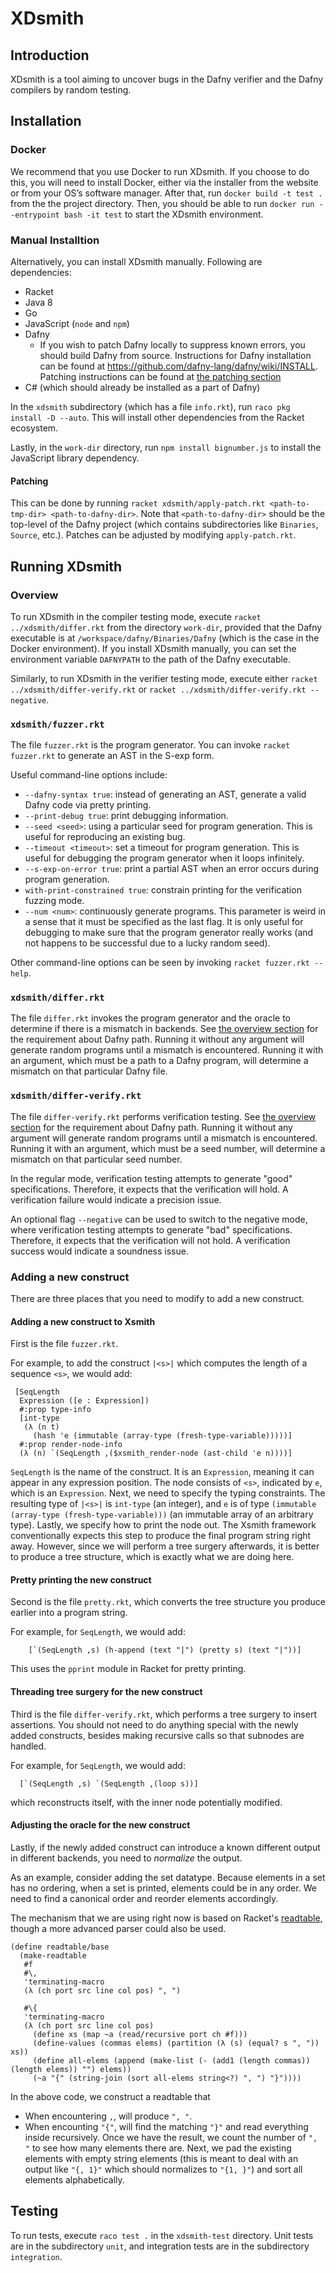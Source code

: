 # XDsmith

## Introduction 

XDsmith is a tool aiming to uncover bugs in the Dafny verifier and the Dafny compilers by random testing.

## Installation

### Docker

We recommend that you use Docker to run XDsmith. If you choose to do this, you will need to install Docker, either via the installer from the website or from your OS’s software manager. After that, run `docker build -t test .` from the the project directory. Then, you should be able to run `docker run --entrypoint bash -it test` to start the XDsmith environment.

### Manual Installtion

Alternatively, you can install XDsmith manually. Following are dependencies:

- Racket
- Java 8 
- Go 
- JavaScript (`node` and `npm`)
- Dafny
  - If you wish to patch Dafny locally to suppress known errors, you should build Dafny from source. Instructions for Dafny installation can be found at https://github.com/dafny-lang/dafny/wiki/INSTALL. Patching instructions can be found at [the patching section](#patching)
- C# (which should already be installed as a part of Dafny)

In the `xdsmith` subdirectory (which has a file `info.rkt`), run `raco pkg install -D --auto`. This will install other dependencies from the Racket ecosystem.

Lastly, in the `work-dir` directory, run `npm install bignumber.js` to install the JavaScript library dependency.

#### Patching

This can be done by running `racket xdsmith/apply-patch.rkt <path-to-tmp-dir> <path-to-dafny-dir>`. Note that `<path-to-dafny-dir>` should be the top-level of the Dafny project (which contains subdirectories like `Binaries`, `Source`, etc.). Patches can be adjusted by modifying `apply-patch.rkt`.

## Running XDsmith 

### Overview 

To run XDsmith in the compiler testing mode, execute `racket ../xdsmith/differ.rkt` from the directory `work-dir`,
provided that the Dafny executable is at `/workspace/dafny/Binaries/Dafny` (which is the case in the Docker environment).
If you install XDsmith manually, you can set the environment variable `DAFNYPATH` to the path of the Dafny executable.

Similarly, to run XDsmith in the verifier testing mode, execute either `racket ../xdsmith/differ-verify.rkt` or `racket ../xdsmith/differ-verify.rkt --negative`.

### `xdsmith/fuzzer.rkt`

The file `fuzzer.rkt` is the program generator. You can invoke `racket fuzzer.rkt` to generate an AST in the S-exp form.

Useful command-line options include:

- `--dafny-syntax true`: instead of generating an AST, generate a valid Dafny code via pretty printing.
- `--print-debug true`: print debugging information.
- `--seed <seed>`: using a particular seed for program generation. This is useful for reproducing an existing bug.
- `--timeout <timeout>`: set a timeout for program generation. This is useful for debugging the program generator when it loops infinitely.
- `--s-exp-on-error true`: print a partial AST when an error occurs during program generation.
- `with-print-constrained true`: constrain printing for the verification fuzzing mode.
- `--num <num>`: continuously generate <num> programs. This parameter is weird in a sense that it must be specified as the last flag. It is only useful for debugging to make sure that the program generator really works (and not happens to be successful due to a lucky random seed).

Other command-line options can be seen by invoking `racket fuzzer.rkt --help`.

### `xdsmith/differ.rkt`

The file `differ.rkt` invokes the program generator and the oracle to determine if there is a mismatch in backends. See [the overview section](#overview) for the requirement about Dafny path. Running it without any argument will generate random programs until a mismatch is encountered. Running it with an argument, which must be a path to a Dafny program, will determine a mismatch on that particular Dafny file.

### `xdsmith/differ-verify.rkt`

The file `differ-verify.rkt` performs verification testing. See [the overview section](#overview) for the requirement about Dafny path. Running it without any argument will generate random programs until a mismatch is encountered. Running it with an argument, which must be a seed number, will determine a mismatch on that particular seed number.

In the regular mode, verification testing attempts to generate "good" specifications. Therefore, it expects that the verification will hold. A verification failure would indicate a precision issue.

An optional flag `--negative` can be used to switch to the negative mode, where verification testing attempts to generate "bad" specifications. Therefore, it expects that the verification will not hold. A verification success would indicate a soundness issue.

### Adding a new construct

There are three places that you need to modify to add a new construct.

#### Adding a new construct to Xsmith

First is the file `fuzzer.rkt`.

For example, to add the construct `|<s>|` which computes the length of a sequence `<s>`, we would add:

```
 [SeqLength
  Expression ([e : Expression])
  #:prop type-info
  [int-type
   (λ (n t)
     (hash 'e (immutable (array-type (fresh-type-variable)))))]
  #:prop render-node-info
  (λ (n) `(SeqLength ,($xsmith_render-node (ast-child 'e n))))]
```

`SeqLength` is the name of the construct.
It is an `Expression`, meaning it can appear in any expression position.
The node consists of `<s>`, indicated by `e`, which is an `Expression`.
Next, we need to specify the typing constraints.
The resulting type of `|<s>|` is `int-type` (an integer),
and `e` is of type `(immutable (array-type (fresh-type-variable)))`
(an immutable array of an arbitrary type).
Lastly, we specify how to print the node out.
The Xsmith framework conventionally expects this step to produce the final program string right away.
However, since we will perform a tree surgery afterwards,
it is better to produce a tree structure, which is exactly what we are doing here.

#### Pretty printing the new construct

Second is the file `pretty.rkt`, which converts the tree structure you produce earlier into a program string.

For example, for `SeqLength`, we would add:

```
    [`(SeqLength ,s) (h-append (text "|") (pretty s) (text "|"))]
```

This uses the `pprint` module in Racket for pretty printing.

#### Threading tree surgery for the new construct

Third is the file `differ-verify.rkt`, which performs a tree surgery to insert assertions.
You should not need to do anything special with the newly added constructs, besides making recursive calls so that
subnodes are handled.

For example, for `SeqLength`, we would add:

```
  [`(SeqLength ,s) `(SeqLength ,(loop s))]
```

which reconstructs itself, with the inner node potentially modified.

#### Adjusting the oracle for the new construct

Lastly, if the newly added construct can introduce a known different output in different backends,
you need to _normalize_ the output.

As an example, consider adding the set datatype.
Because elements in a set has no ordering, when a set is printed, elements could be in any order.
We need to find a canonical order and reorder elements accordingly.

The mechanism that we are using right now is based on Racket's [readtable](https://docs.racket-lang.org/reference/readtables.html),
though a more advanced parser could also be used.

```
(define readtable/base
  (make-readtable
   #f
   #\,
   'terminating-macro
   (λ (ch port src line col pos) ", ")

   #\{
   'terminating-macro
   (λ (ch port src line col pos)
     (define xs (map ~a (read/recursive port ch #f)))
     (define-values (commas elems) (partition (λ (s) (equal? s ", ")) xs))
     (define all-elems (append (make-list (- (add1 (length commas)) (length elems)) "") elems))
     (~a "{" (string-join (sort all-elems string<?) ", ") "}"))))
```

In the above code, we construct a readtable that

- When encountering `,`, will produce `", "`.
- When encounting `"{"`, will find the matching `"}"` and read everything inside recursively.
  Once we have the result, we count the number of `", "` to see how many elements there are.
  Next, we pad the existing elements with empty string elements (this is meant to deal with an output like `"{, 1}"` which
  should normalizes to `"{1, }"`) and sort all elements alphabetically.

## Testing

To run tests, execute `raco test .` in the `xdsmith-test` directory.
Unit tests are in the subdirectory `unit`, and integration tests are in the subdirectory `integration`.
